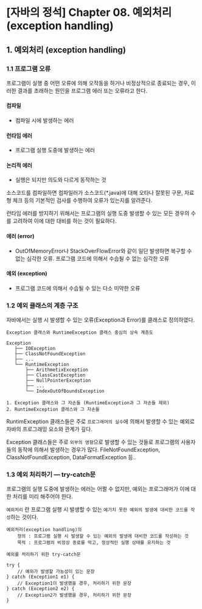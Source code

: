 # [자바의 정석] Chapter 08. 예외처리 (exception handling)

## 1. 예외처리 (exception handling)

### 1.1 프로그램 오류

프로그램이 실행 중 어떤 오류에 의해 오작동을 하거나 비정상적으로 종료되는 경우, 이러한 결과를 초래하는 원인을 프로그램 에러 또는 오류라고 한다.

#### 컴파일

- 컴파일 시에 발생하는 에러

#### 런타임 에러

- 프로그램 실행 도중에 발생하는 에러

#### 논리적 에러

- 실행은 되지만 의도와 다르게 동작하는 것

소스코드를 컴파일하면 컴파일러가 소스코드(*.java)에 대해 오타나 잘못된 구문, 자료형 체크 등의 기본적인 검사를 수행하여 오류가 있는지를 알려준다.

런타임 에러를 방지하기 위해서는 프로그램의 실행 도중 발생할 수 있는 모든 경우의 수를 고려하여 이에 대한 대비를 하는 것이 필요하다.

#### 에러 (error)

- OutOfMemoryError나 StackOverFlowError와 같이 일단 발생하면 복구할 수 없는 심각한 오류. 프로그램 코드에 의해서 수습될 수 없는 심각한 오류

#### 예외 (exception)

- 프로그램 코드에 의해서 수습될 수 있는 다소 미약한 오류

### 1.2 예외 클래스의 계층 구조

자바에서는 실행 시 발생할 수 있는 오류(Exception과 Error)를 클래스로 정의하였다.

    Exception 클래스와 RuntimeException 클래스 중심의 상속 계층도
    
    Exception
       ├── IOException
       ├── ClassNotFoundException
       ├── ...
       └── RuntimeException
           ├── ArithmetixException
           ├── ClassCastException
           ├── NullPointerException
           ├── ...
           └── IndexOutOfBoundsException
    
    1. Exception 클래스와 그 자손들 (RuntimeException과 그 자손들 제외)
    2. RuntimeException 클래스와 그 자손들

RuntimException 클래스들은 주로 `프로그래머의 실수`에 의해서 발생할 수 있는 예외로 자바의 프로그래밍 요소와 관계가 깊다.

Exception 클래스들은 주로 `외부의 영향`으로 발생할 수 있는 것들로 프로그램의 사용자들의 동작에 의해서 발생하는 경우가 많다. FileNotFoundException, ClassNotFoundException, DataFormatException 등..

### 1.3 예외 처리하기 — try-catch문

프로그램의 실행 도중에 발생하는 에러는 어쩔 수 없지만, 예외는 프로그래머가 이에 대한 처리를 미리 해주어야 한다.

`예외처리` 란 프로그램 실행 시 발생할 수 있는 `예기치 못한 예외의 발생에 대비한 코드를 작성`하는 것이다.

    예외처리(exception handling)의
    	정의 : 프로그램 실행 시 발생할 수 있는 예외의 발생에 대비한 코드를 작성하는 것
    	목적 : 프로그램의 비정상 종료를 막고, 정상적인 실행 상태를 유지하는 것

    예외를 처리하기 위한 try-catch문 
    
    try {
    	// 예외가 발생할 가능성이 있는 문장
    } catch (Exception1 e1) {
    	// Exception1이 발생했을 경우, 처리하기 위한 문장
    } catch (Exception2 e2) {
    	// Exception2가 발생했을 경우, 처리하기 위한 문장
    }
